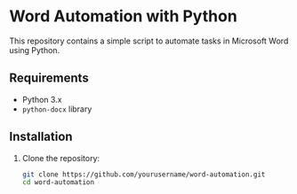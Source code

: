 # Word Automation with Python

This repository contains a simple script to automate tasks in Microsoft Word using Python.

## Requirements

- Python 3.x
- `python-docx` library

## Installation

1. Clone the repository:
   ```bash
   git clone https://github.com/yourusername/word-automation.git
   cd word-automation
